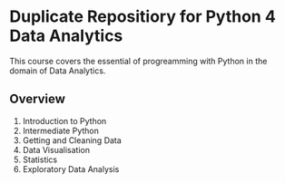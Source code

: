 # Duplicate Repositiory for Python 4 Data Analytics

This course covers the essential of progreamming with Python in the domain of Data Analytics.

## Overview

1. Introduction to Python
2. Intermediate Python
3. Getting and Cleaning Data
4. Data Visualisation
5. Statistics
6. Exploratory Data Analysis